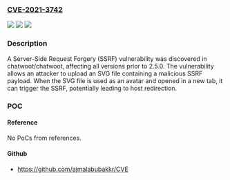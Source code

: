 ### [CVE-2021-3742](https://cve.mitre.org/cgi-bin/cvename.cgi?name=CVE-2021-3742)
![](https://img.shields.io/static/v1?label=Product&message=chatwoot%2Fchatwoot&color=blue)
![](https://img.shields.io/static/v1?label=Version&message=unspecified%3C%202.5.0%20&color=brighgreen)
![](https://img.shields.io/static/v1?label=Vulnerability&message=CWE-918%20Server-Side%20Request%20Forgery%20(SSRF)&color=brighgreen)

### Description

A Server-Side Request Forgery (SSRF) vulnerability was discovered in chatwoot/chatwoot, affecting all versions prior to 2.5.0. The vulnerability allows an attacker to upload an SVG file containing a malicious SSRF payload. When the SVG file is used as an avatar and opened in a new tab, it can trigger the SSRF, potentially leading to host redirection.

### POC

#### Reference
No PoCs from references.

#### Github
- https://github.com/ajmalabubakkr/CVE


